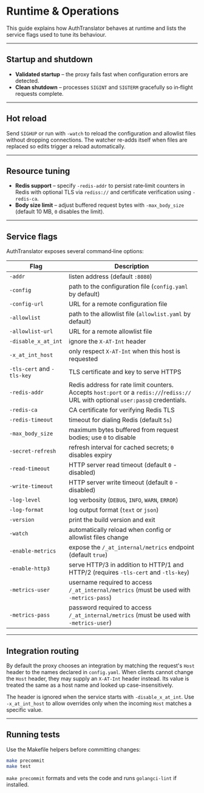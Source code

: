 # Runtime & Operations

This guide explains how AuthTranslator behaves at runtime and lists the service flags used to tune its behaviour.

---

## Startup and shutdown

* **Validated startup** – the proxy fails fast when configuration errors are detected.
* **Clean shutdown** – processes `SIGINT` and `SIGTERM` gracefully so in‑flight requests complete.

---

## Hot reload

Send `SIGHUP` or run with `-watch` to reload the configuration and allowlist files without dropping connections. The watcher re-adds itself when files are replaced so edits trigger a reload automatically.

---

## Resource tuning

* **Redis support** – specify `-redis-addr` to persist rate‑limit counters in Redis with optional TLS via `rediss://` and certificate verification using `-redis-ca`.
* **Body size limit** – adjust buffered request bytes with `-max_body_size` (default 10 MB, `0` disables the limit).

---

## Service flags

AuthTranslator exposes several command‑line options:

| Flag | Description |
| ---- | ----------- |
| `-addr` | listen address (default `:8080`) |
| `-config` | path to the configuration file (`config.yaml` by default) |
| `-config-url` | URL for a remote configuration file |
| `-allowlist` | path to the allowlist file (`allowlist.yaml` by default) |
| `-allowlist-url` | URL for a remote allowlist file |
| `-disable_x_at_int` | ignore the `X-AT-Int` header |
| `-x_at_int_host` | only respect `X-AT-Int` when this host is requested |
| `-tls-cert` and `-tls-key` | TLS certificate and key to serve HTTPS |
| `-redis-addr` | Redis address for rate limit counters. Accepts `host:port` or a `redis://`/`rediss://` URL with optional `user:pass@` credentials. |
| `-redis-ca` | CA certificate for verifying Redis TLS |
| `-redis-timeout` | timeout for dialing Redis (default `5s`) |
| `-max_body_size` | maximum bytes buffered from request bodies; use `0` to disable |
| `-secret-refresh` | refresh interval for cached secrets; `0` disables expiry |
| `-read-timeout` | HTTP server read timeout (default `0` - disabled) |
| `-write-timeout` | HTTP server write timeout (default `0` - disabled) |
| `-log-level` | log verbosity (`DEBUG`, `INFO`, `WARN`, `ERROR`) |
| `-log-format` | log output format (`text` or `json`) |
| `-version` | print the build version and exit |
| `-watch` | automatically reload when config or allowlist files change |
| `-enable-metrics` | expose the `/_at_internal/metrics` endpoint (default `true`) |
| `-enable-http3` | serve HTTP/3 in addition to HTTP/1 and HTTP/2 (requires `-tls-cert` and `-tls-key`) |
| `-metrics-user` | username required to access `/_at_internal/metrics` (must be used with `-metrics-pass`) |
| `-metrics-pass` | password required to access `/_at_internal/metrics` (must be used with `-metrics-user`) |

---

## Integration routing

By default the proxy chooses an integration by matching the request's `Host`
header to the names declared in `config.yaml`.  When clients cannot change the
`Host` header, they may supply an `X-AT-Int` header instead.  Its value is treated
the same as a host name and looked up case-insensitively.

The header is ignored when the service starts with `-disable_x_at_int`.  Use
`-x_at_int_host` to allow overrides only when the incoming `Host` matches a
specific value.

---

## Running tests

Use the Makefile helpers before committing changes:

```bash
make precommit
make test
```

`make precommit` formats and vets the code and runs `golangci-lint` if installed.
